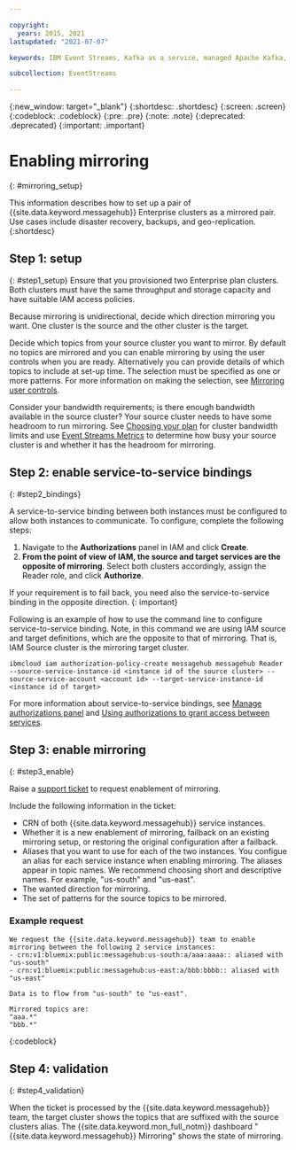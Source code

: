 ```yaml
---

copyright:
  years: 2015, 2021
lastupdated: "2021-07-07"

keywords: IBM Event Streams, Kafka as a service, managed Apache Kafka, replication, failover, scenario, disaster recovery, mirroring, setup

subcollection: EventStreams

---
```


{:new_window: target="_blank"}
{:shortdesc: .shortdesc}
{:screen: .screen}
{:codeblock: .codeblock}
{:pre: .pre}
{:note: .note}
{:deprecated: .deprecated}
{:important: .important}

# Enabling mirroring
{: #mirroring_setup}

This information describes how to set up a pair of {{site.data.keyword.messagehub}} Enterprise clusters as a mirrored pair. Use cases include disaster recovery, backups, and geo-replication.
{:shortdesc}


## Step 1: setup 
{: #step1_setup}
Ensure that you provisioned two Enterprise plan clusters. Both clusters must have the same throughput and storage capacity and have suitable IAM access policies.

Because mirroring is unidirectional, decide which direction mirroring you want. One cluster is the source and the other cluster is the target.

Decide which topics from your source cluster you want to mirror. By default no topics are mirrored and you can enable mirroring by using the user controls when you are ready. Alternatively you can provide details of which topics to include at set-up time. 
The selection must be specified as one or more patterns. For more information on making the selection, see [Mirroring user controls](/docs/EventStreams?topic=EventStreams-mirroring#user_controls).

Consider your bandwidth requirements; is there enough bandwidth available in the source cluster? Your source cluster needs to have some headroom to run mirroring. See [Choosing your plan](/docs/EventStreams?topic=EventStreams-plan_choose) for cluster bandwidth limits and use [Event Streams Metrics](/docs/EventStreams?topic=EventStreams-metrics) to determine how busy your source cluster is and whether it has the headroom for mirroring.

## Step 2: enable service-to-service bindings
{: #step2_bindings}

A service-to-service binding between both instances must be configured to allow both instances to communicate. To configure, complete the following steps:

1. Navigate to the **Authorizations** panel in IAM and click **Create**. 
2. **From the point of view of IAM, the source and target services are the opposite of mirroring**. Select both clusters accordingly, assign the Reader role, and click **Authorize**.

If your requirement is to fail back, you need also the service-to-service binding in the opposite direction.
{: important}

Following is an example of how to use the command line to configure service-to-service binding. 
Note, in this command we are using IAM source and target definitions, which are the opposite to that of mirroring. That is, IAM Source cluster is the mirroring target cluster.

```
ibmcloud iam authorization-policy-create messagehub messagehub Reader --source-service-instance-id <instance id of the source cluster> --source-service-account <account id> --target-service-instance-id <instance id of target>
```

For more information about service-to-service bindings, see [Manage authorizations panel](https://cloud.ibm.com/iam/authorizations) and [Using authorizations to grant access between services](https://cloud.ibm.com/docs/iam?topic=iam-serviceauth).

## Step 3: enable mirroring
{: #step3_enable}

Raise a [support ticket](/docs/get-support?topic=get-support-getting-customer-support#using-avatar) to request enablement of mirroring. 

Include the following information in the ticket:
- CRN of both {{site.data.keyword.messagehub}} service instances.
- Whether it is a new enablement of mirroring, failback on an existing mirroring setup, or restoring the original configuration after a failback.
- Aliases that you want to use for each of the two instances. You configue an alias for each service instance when enabling mirroring. The aliases appear in topic names. We recommend choosing short and descriptive names. For example, "us-south" and "us-east".
- The wanted direction for mirroring.
- The set of patterns for the source topics to be mirrored.

### Example request

```
We request the {{site.data.keyword.messagehub}} team to enable mirroring between the following 2 service instances:
- crn:v1:bluemix:public:messagehub:us-south:a/aaa:aaaa:: aliased with "us-south"
- crn:v1:bluemix:public:messagehub:us-east:a/bbb:bbbb:: aliased with "us-east"

Data is to flow from "us-south" to "us-east".

Mirrored topics are:
"aaa.*"
"bbb.*"
```
{:codeblock}

## Step 4: validation
{: #step4_validation}

When the ticket is processed by the {{site.data.keyword.messagehub}} team, the target cluster shows the topics that are suffixed with the source clusters alias. The {{site.data.keyword.mon_full_notm}} dashboard "{{site.data.keyword.messagehub}} Mirroring" shows the state of mirroring.

